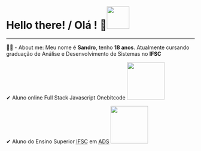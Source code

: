 <h1>Hello there! / Olá ! 🤖<img src="https://media0.giphy.com/media/KGMzZvWa5su2O5LCVR/giphy.gif?cid=6c09b952c4tyhm22a1wiatx00j3997ldr1ivm17vw50eze1m&rid=giphy.gif&ct=s" width="60px"></h1>
<hr>
<p>👨‍💻 - About me: Meu nome é <b>Sandro</b>, tenho <b>18 anos</b>. Atualmente cursando graduação de Análise e Desenvolvimento de Sistemas no <b>IFSC</b></p>
<p>✔ Aluno online Full Stack Javascript Onebitcode  <a href="https://onebitcode.com/lp/"><img src='https://user-images.githubusercontent.com/93799829/186506703-2e4a55f9-a751-4589-a7d0-4b4d5bc91fc1.gif' width="100px"></a></p>
<p>✔ Aluno do Ensino Superior <abbr title="Instituto Federal de Santa Catarina">IFSC</abbr> em <abbr title="Análise e Desenvolvimento de Sistemas">ADS</abbr> <a href="https://www.ifsc.edu.br"><img src='[https://user-images.githubusercontent.com/93799829/186506703-2e4a55f9-a751-4589-a7d0-4b4d5bc91fc1.gif](https://avatars.githubusercontent.com/u/1098874?s=280&v=4)' width="100px"></a></p>

